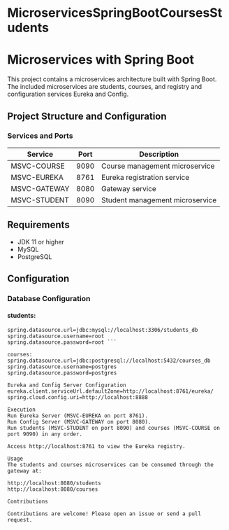# MicroservicesSpringBootCoursesStudents
# Microservices with Spring Boot

This project contains a microservices architecture built with Spring Boot. The included microservices are students, courses, and registry and configuration services Eureka and Config.

## Project Structure and Configuration

### Services and Ports

| Service      | Port | Description                  |
|--------------|------|------------------------------|
| MSVC-COURSE  | 9090 | Course management microservice |
| MSVC-EUREKA  | 8761 | Eureka registration service  |
| MSVC-GATEWAY | 8080 | Gateway service              |
| MSVC-STUDENT | 8090 | Student management microservice|

## Requirements

- JDK 11 or higher
- MySQL
- PostgreSQL

## Configuration

### Database Configuration

#### students:

```properties
spring.datasource.url=jdbc:mysql://localhost:3306/students_db
spring.datasource.username=root
spring.datasource.password=root ```

courses:
spring.datasource.url=jdbc:postgresql://localhost:5432/courses_db
spring.datasource.username=postgres
spring.datasource.password=postgres

Eureka and Config Server Configuration
eureka.client.serviceUrl.defaultZone=http://localhost:8761/eureka/
spring.cloud.config.uri=http://localhost:8888

Execution
Run Eureka Server (MSVC-EUREKA on port 8761).
Run Config Server (MSVC-GATEWAY on port 8080).
Run students (MSVC-STUDENT on port 8090) and courses (MSVC-COURSE on port 9090) in any order.

Access http://localhost:8761 to view the Eureka registry.

Usage
The students and courses microservices can be consumed through the gateway at:

http://localhost:8080/students
http://localhost:8080/courses

Contributions

Contributions are welcome! Please open an issue or send a pull request.

